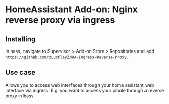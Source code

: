 # HomeAssistant Add-on: Nginx reverse proxy via ingress

## Installing
In hass, navigate to Supervisor > Add-on Store > Repositories and add `https://github.com/zLucPlayZ/HA-Ingress-Reverse-Proxy`.

## Use case
Allows you to access web interfaces through your home assistant web interface via ingress.
E.g. you want to access your pihole through a reverse proxy in hass.